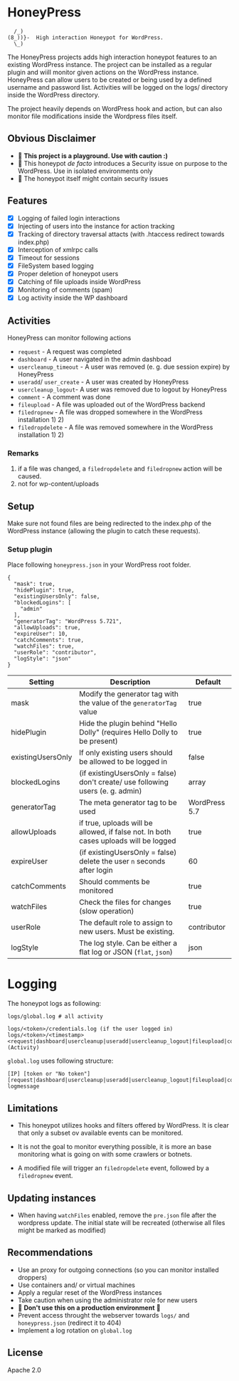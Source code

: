 # HoneyPress

```
  /_)
(8_))}-  High interaction Honeypot for WordPress.
  \_)   
```

The HoneyPress projects adds high interaction honeypot features to an existing WordPress instance. The project can be installed as a regular plugin and wiill monitor given actions on the WordPress instance. HoneyPress can allow users to be created or being used by a defined username and password list. Activities will be logged on the logs/ directory inside the WordPress directory.

The project heavily depends on WordPress hook and action, but can also monitor file modifications inside the Wordpress files itself.

## Obvious Disclaimer

- 🛑 **This project is a playground. Use with caution :)** 
- 🛑 This honeypot _de facto_ introduces a Security issue on purpose to the WordPress. Use in isolated environments only
- 🛑 The honeypot itself might contain security issues

## Features

- [x] Logging of failed login interactions
- [x] Injecting of users into the instance for action tracking
- [x] Tracking of directory traversal attacts (with .htaccess redirect towards index.php)
- [x] Interception of xmlrpc calls
- [x] Timeout for sessions
- [x] FileSystem based logging
- [X] Proper deletion of honeypot users
- [x] Catching of file uploads inside WordPress
- [x] Monitoring of comments (spam)
- [x] Log activity inside the WP dashboard

## Activities

HoneyPress can monitor following actions

- `request` - A request was completed
- `dashboard` - A user navigated in the admin dashboad
- `usercleanup_timeout` - A user was removed (e. g. due session expire) by HoneyPress
- `useradd`/ `user_create` - A user was created by HoneyPress
- `usercleanup_logout`- A user was removed due to logout by HoneyPress
- `comment` - A comment was done
- `fileupload` - A file was uploaded out of the WordPress backend
- `filedropnew` - A file was dropped somewhere in the WordPress installation 1) 2)
- `filedropdelete` - A file was removed somewhere in the WordPress installation 1) 2)

### Remarks 
1) if a file was changed, a `filedropdelete` and `filedropnew` action will be caused.
2) not for wp-content/uploads

## Setup

Make sure not found files are being redirected to the index.php of the WordPress instance (allowing the plugin to catch these requests).

### Setup plugin

Place following `honeypress.json` in your WordPress root folder.

```
{
  "mask": true,
  "hidePlugin": true,
  "existingUsersOnly": false,
  "blockedLogins": [
    "admin"
  ],
  "generatorTag": "WordPress 5.721",
  "allowUploads": true,
  "expireUser": 10,
  "catchComments": true,
  "watchFiles": true,
  "userRole": "contributor",
  "logStyle": "json"
}
```
|Setting|Description|Default|
|---|---|--|
|mask|Modify the generator tag with the value of the `generatorTag` value|true|
|hidePlugin|Hide the plugin behind "Hello Dolly" (requires Hello Dolly to be present)|true|
|existingUsersOnly|If only existing users should be allowed to be logged in|false|
|blockedLogins|(if existingUsersOnly = false) don't create/ use following users (e. g. admin)| array|
|generatorTag|The meta generator tag to be used|WordPress 5.7|
|allowUploads|if true, uploads will be allowed, if false not. In both cases uploads will be logged|true|
|expireUser|(if existingUsersOnly = false) delete the user `n` seconds after login|60|
|catchComments|Should comments be monitored|true|
|watchFiles|Check the files for changes (slow operation)|true|
|userRole|The default role to assign to new users. Must be existing.|contributor|
|logStyle|The log style. Can be either a flat log or JSON (`flat`, `json`)|json|

# Logging

The honeypot logs as following:

```
logs/global.log # all activity

logs/<token>/credentials.log (if the user logged in)
logs/<token>/<timestamp><request|dashboard|usercleanup|useradd|usercleanup_logout|fileupload|comment|filedropnew|filedropdelete>.log (Activity)
```

`global.log` uses following structure:

```
[IP] [token or "No token"] [request|dashboard|usercleanup|useradd|usercleanup_logout|fileupload|comment|filedropnew|filedropdelete] logmessage
```

## Limitations

- This honeypot utilizes hooks and filters offered by WordPress. It is clear that only a subset ov available events can be monitored.

- It is not the goal to monitor everything possible, it is more an base monitoring what is going on with some crawlers or botnets.

- A modified file will trigger an `filedropdelete` event, followed by a `filedropnew` event.

## Updating instances

- When having `watchFiles` enabled, remove the `pre.json` file after the wordpress update. The initial state will be recreated (otherwise all files might be marked as modified)

## Recommendations

- Use an proxy for outgoing connections (so you can monitor installed droppers)
- Use containers and/ or virtual machines
- Apply a regular reset of the WordPress instances
- Take caution when using the administrator role for new users
- 🛑 **Don't use this on a production environment** 🛑 
- Prevent access throught the webserver towards `logs/` and `honeypress.json` (redirect it to 404)
- Implement a log rotation on `global.log`

## License

Apache 2.0